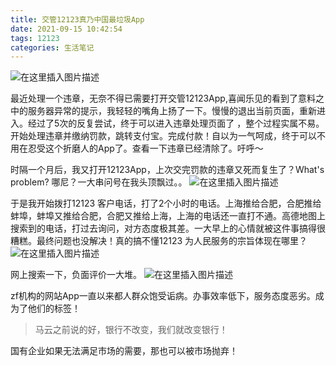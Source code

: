 ```yaml
---
title: 交管12123真乃中国最垃圾App
date: 2021-09-15 10:42:54
tags: 12123
categories: 生活笔记
---
```


![在这里插入图片描述](https://img-blog.csdnimg.cn/d8ecd379138d44b08639af398e2fb7dd.png?x-oss-process=image/watermark,type_ZHJvaWRzYW5zZmFsbGJhY2s,shadow_50,text_Q1NETiBA5bCP5p6rdmlw,size_20,color_FFFFFF,t_70,g_se,x_16)

<!-- more -->

最近处理一个违章，无奈不得已需要打开交管12123App,喜闻乐见的看到了意料之中的服务器异常的提示，我轻轻的嘴角上扬了一下。慢慢的退出当前页面，重新进入。经过了5次的反复尝试，终于可以进入违章处理页面了 ，整个过程实属不易。开始处理违章并缴纳罚款，跳转支付宝。完成付款！自以为一气呵成，终于可以不用在忍受这个折磨人的App了。查看一下违章已经清除了。吁呼～


时隔一个月后，我又打开12123App，上次交完罚款的违章又死而复生了？What's problem? 哪尼？一大串问号在我头顶飘过。。
![在这里插入图片描述](https://img-blog.csdnimg.cn/5391ecbfd8f04e0ba7dc5abe174d9351.png?x-oss-process=image/watermark,type_ZHJvaWRzYW5zZmFsbGJhY2s,shadow_50,text_Q1NETiBA5bCP5p6rdmlw,size_20,color_FFFFFF,t_70,g_se,x_16)


于是我开始拨打12123 客户电话，打了2个小时的电话。上海推给合肥，合肥推给蚌埠，蚌埠又推给合肥，合肥又推给上海，上海的电话还一直打不通。高德地图上搜索到的电话，打过去询问，对方态度极其差。一大早上的心情就被这件事搞得很糟糕。最终问题也没解决！真的搞不懂12123 为人民服务的宗旨体现在哪里？
![在这里插入图片描述](https://img-blog.csdnimg.cn/d9cdf3be0b8b47ebbe447304d3fb6711.png?x-oss-process=image/watermark,type_ZHJvaWRzYW5zZmFsbGJhY2s,shadow_50,text_Q1NETiBA5bCP5p6rdmlw,size_20,color_FFFFFF,t_70,g_se,x_16)


网上搜索一下，负面评价一大堆。
![在这里插入图片描述](https://img-blog.csdnimg.cn/bf68b6ce400443acb050d77eac08b76f.png?x-oss-process=image/watermark,type_ZHJvaWRzYW5zZmFsbGJhY2s,shadow_50,text_Q1NETiBA5bCP5p6rdmlw,size_20,color_FFFFFF,t_70,g_se,x_16)





zf机构的网站App一直以来都人群众饱受诟病。办事效率低下，服务态度恶劣。成为了他们的标签！

> 马云之前说的好，银行不改变，我们就改变银行！

国有企业如果无法满足市场的需要，那也可以被市场抛弃！